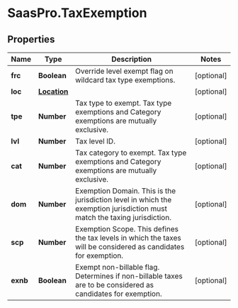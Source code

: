 # SaasPro.TaxExemption

## Properties

Name | Type | Description | Notes
------------ | ------------- | ------------- | -------------
**frc** | **Boolean** | Override level exempt flag on wildcard tax type exemptions. | [optional] 
**loc** | [**Location**](Location.md) |  | [optional] 
**tpe** | **Number** | Tax type to exempt.  Tax type exemptions and Category exemptions are mutually exclusive. | [optional] 
**lvl** | **Number** | Tax level ID. | [optional] 
**cat** | **Number** | Tax category to exempt. Tax type exemptions and Category exemptions are mutually exclusive. | [optional] 
**dom** | **Number** | Exemption Domain.  This is the jurisdiction level in which the  exemption jurisdiction must match the taxing jurisdiction. | [optional] 
**scp** | **Number** | Exemption Scope.  This defines the tax levels in which the  taxes will be considered as candidates for exemption. | [optional] 
**exnb** | **Boolean** | Exempt non-billable flag.  Determines if non-billable taxes are  to be considered as candidates for exemption. | [optional] 


